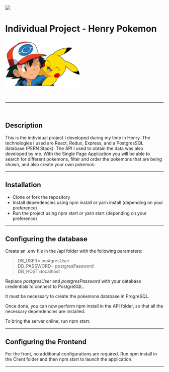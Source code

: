 <p align='left'>
    <img src='https://static.wixstatic.com/media/85087f_0d84cbeaeb824fca8f7ff18d7c9eaafd~mv2.png/v1/fill/w_160,h_30,al_c,q_85,usm_0.66_1.00_0.01/Logo_completo_Color_1PNG.webp' </img>
</p>

# Individual Project - Henry Pokemon

<p align="left">
  <img height="150" src="./pokemon.png" />
</p>
<br />

<hr />
<br />

## Description

This is the individual project I developed during my time in Henry. The technologies I used are React, Redux, Express,  and a PostgresSQL database (PERN Stack). The API I used to obtain the data was also developed by me. With the Single Page Application you will be able to search for different pokemons, filter and order the pokemons that are being shown, and also create your own pokemon.


<hr />

## Installation
* Clone or fork the repository
* Install dependencies using npm install or yarn install (depending on your preference)
* Run the project using npm start or yarn start (depending on your preference)


<hr />

## Configuring the database

Create an .env file in the /api folder with the following parameters:


>DB_USER= postgresUser <br />
>DB_PASSWORD= postgresPassword <br />
>DB_HOST=localhost <br />

Replace <i>postgresUser</i> and <i>postgresPassword</i> with your database credentials to connect to PostgreSQL.

It must be necessary to create the pokemons database in ProgreSQL.

Once done, you can now perform npm install in the API folder, so that all the necessary dependencies are installed.

To bring the server online, run npm start.

<hr />

## Configuring the Frontend

For the front, no additional configurations are required. Run npm install in the Client folder and then npm start to launch the application.



<hr />


